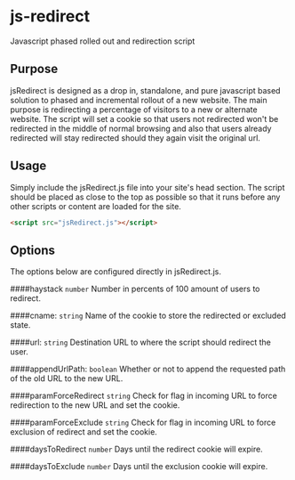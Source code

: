 # js-redirect
Javascript phased rolled out and redirection script

## Purpose
jsRedirect is designed as a drop in, standalone, and pure javascript based solution to phased and incremental rollout of a new website. The main purpose is redirecting a percentage of visitors to a new or alternate website. The script will set a cookie so that users not redirected won't be redirected in the middle of normal browsing and also that users already redirected will stay redirected should they again visit the original url.

## Usage
Simply include the jsRedirect.js file into your site's head section. The script should be placed as close to the top as possible so that it runs before any other scripts or content are loaded for the site.
```html
<script src="jsRedirect.js"></script>
```

## Options
The options below are configured directly in jsRedirect.js.

####haystack `number`
Number in percents of 100 amount of users to redirect.

####cname: `string`
Name of the cookie to store the redirected or excluded state.

####url: `string`
Destination URL to where the script should redirect the user.

####appendUrlPath: `boolean`
Whether or not to append the requested path of the old URL to the new URL.

####paramForceRedirect `string`
Check for flag in incoming URL to force redirection to the new URL and set the cookie.

####paramForceExclude `string`
Check for flag in incoming URL to force exclusion of redirect and set the cookie.

####daysToRedirect `number`
Days until the redirect cookie will expire.

####daysToExclude `number`
Days until the exclusion cookie will expire.

